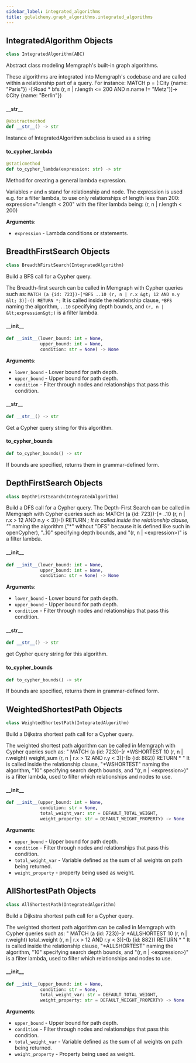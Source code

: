 ```yaml
---
sidebar_label: integrated_algorithms
title: gqlalchemy.graph_algorithms.integrated_algorithms
---
```


## IntegratedAlgorithm Objects

```python
class IntegratedAlgorithm(ABC)
```

Abstract class modeling Memgraph&#x27;s built-in graph algorithms.

These algorithms are integrated into Memgraph&#x27;s codebase and are called
within a relationship part of a query. For instance:
MATCH p = (:City {name: &quot;Paris&quot;})
      -[:Road * bfs (r, n | r.length &lt;= 200 AND n.name != &quot;Metz&quot;)]-&gt;
      (:City {name: &quot;Berlin&quot;})

#### \_\_str\_\_

```python
@abstractmethod
def __str__() -> str
```

Instance of IntegratedAlgorithm subclass is used as a string

#### to\_cypher\_lambda

```python
@staticmethod
def to_cypher_lambda(expression: str) -> str
```

Method for creating a general lambda expression.

Variables `r` and `n` stand for relationship and node. The expression is
used e.g. for a filter lambda, to use only relationships of length less
than 200:
expression=&quot;r.length &lt; 200&quot;
with the filter lambda being:
(r, n | r.length &lt; 200)

**Arguments**:

- `expression` - Lambda conditions or statements.

## BreadthFirstSearch Objects

```python
class BreadthFirstSearch(IntegratedAlgorithm)
```

Build a BFS call for a Cypher query.

The Breadth-first search can be called in Memgraph with Cypher queries such
as: `MATCH (a {id: 723})-[*BFS ..10 (r, n | r.x &gt; 12 AND n.y &lt; 3)]-() RETURN *;`
It is called inside the relationship clause, `*BFS` naming the algorithm,
`..10` specifying depth bounds, and `(r, n | &lt;expression&gt;)` is a filter
lambda.

#### \_\_init\_\_

```python
def __init__(lower_bound: int = None,
             upper_bound: int = None,
             condition: str = None) -> None
```

**Arguments**:

- `lower_bound` - Lower bound for path depth.
- `upper_bound` - Upper bound for path depth.
- `condition` - Filter through nodes and relationships that pass this
  condition.

#### \_\_str\_\_

```python
def __str__() -> str
```

Get a Cypher query string for this algorithm.

#### to\_cypher\_bounds

```python
def to_cypher_bounds() -> str
```

If bounds are specified, returns them in grammar-defined form.

## DepthFirstSearch Objects

```python
class DepthFirstSearch(IntegratedAlgorithm)
```

Build a DFS call for a Cypher query.
The Depth-First Search can be called in Memgraph with Cypher queries
such as:
MATCH (a {id: 723})-[* ..10 (r, n | r.x &gt; 12 AND n.y &lt; 3)]-() RETURN *;
It is called inside the relationship clause, &quot;*&quot; naming the algorithm
(&quot;*&quot; without &quot;DFS&quot; because it is defined like such in openCypher),
&quot;..10&quot; specifying depth bounds, and &quot;(r, n | &lt;expression&gt;)&quot; is a filter
lambda.

#### \_\_init\_\_

```python
def __init__(lower_bound: int = None,
             upper_bound: int = None,
             condition: str = None) -> None
```

**Arguments**:

- `lower_bound` - Lower bound for path depth.
- `upper_bound` - Upper bound for path depth.
- `condition` - Filter through nodes and relationships that pass this
  condition.

#### \_\_str\_\_

```python
def __str__() -> str
```

get Cypher query string for this algorithm.

#### to\_cypher\_bounds

```python
def to_cypher_bounds() -> str
```

If bounds are specified, returns them in grammar-defined form.

## WeightedShortestPath Objects

```python
class WeightedShortestPath(IntegratedAlgorithm)
```

Build a Dijkstra shortest path call for a Cypher query.

The weighted shortest path algorithm can be called in Memgraph with Cypher
queries such as:
&quot; MATCH (a {id: 723})-[r *WSHORTEST 10 (r, n | r.weight) weight_sum
        (r, n | r.x &gt; 12 AND r.y &lt; 3)]-(b {id: 882}) RETURN * &quot;
It is called inside the relationship clause, &quot;*WSHORTEST&quot; naming the
algorithm, &quot;10&quot; specifying search depth bounds, and &quot;(r, n | &lt;expression&gt;)&quot;
is a filter lambda, used to filter which relationships and nodes to use.

#### \_\_init\_\_

```python
def __init__(upper_bound: int = None,
             condition: str = None,
             total_weight_var: str = DEFAULT_TOTAL_WEIGHT,
             weight_property: str = DEFAULT_WEIGHT_PROPERTY) -> None
```

**Arguments**:

- `upper_bound` - Upper bound for path depth.
- `condition` - Filter through nodes and relationships that pass this
  condition.
- `total_weight_var` - Variable defined as the sum of all weights on
  path being returned.
- `weight_property` - property being used as weight.

## AllShortestPath Objects

```python
class AllShortestPath(IntegratedAlgorithm)
```

Build a Dijkstra shortest path call for a Cypher query.

The weighted shortest path algorithm can be called in Memgraph with Cypher
queries such as:
&quot; MATCH (a {id: 723})-[r *ALLSHORTEST 10 (r, n | r.weight) total_weight
        (r, n | r.x &gt; 12 AND r.y &lt; 3)]-(b {id: 882}) RETURN * &quot;
It is called inside the relationship clause, &quot;*ALLSHORTEST&quot; naming the
algorithm, &quot;10&quot; specifying search depth bounds, and &quot;(r, n | &lt;expression&gt;)&quot;
is a filter lambda, used to filter which relationships and nodes to use.

#### \_\_init\_\_

```python
def __init__(upper_bound: int = None,
             condition: str = None,
             total_weight_var: str = DEFAULT_TOTAL_WEIGHT,
             weight_property: str = DEFAULT_WEIGHT_PROPERTY) -> None
```

**Arguments**:

- `upper_bound` - Upper bound for path depth.
- `condition` - Filter through nodes and relationships that pass this
  condition.
- `total_weight_var` - Variable defined as the sum of all weights on
  path being returned.
- `weight_property` - Property being used as weight.


